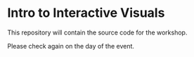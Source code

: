 # Intro to Interactive Visuals

This repository will contain the source code for the workshop.

Please check again on the day of the event.